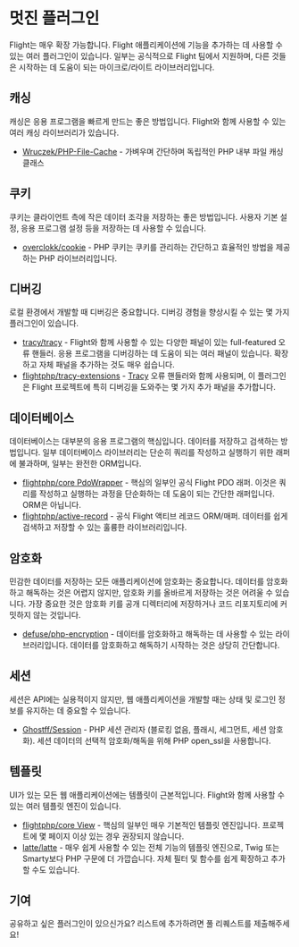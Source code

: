 # 멋진 플러그인

Flight는 매우 확장 가능합니다. Flight 애플리케이션에 기능을 추가하는 데 사용할 수 있는 여러 플러그인이 있습니다. 일부는 공식적으로 Flight 팀에서 지원하며, 다른 것들은 시작하는 데 도움이 되는 마이크로/라이트 라이브러리입니다.

## 캐싱

캐싱은 응용 프로그램을 빠르게 만드는 좋은 방법입니다. Flight와 함께 사용할 수 있는 여러 캐싱 라이브러리가 있습니다.

- [Wruczek/PHP-File-Cache](/awesome-plugins/php-file-cache) - 가벼우며 간단하며 독립적인 PHP 내부 파일 캐싱 클래스

## 쿠키

쿠키는 클라이언트 측에 작은 데이터 조각을 저장하는 좋은 방법입니다. 사용자 기본 설정, 응용 프로그램 설정 등을 저장하는 데 사용할 수 있습니다.

- [overclokk/cookie](/awesome-plugins/php-cookie) - PHP 쿠키는 쿠키를 관리하는 간단하고 효율적인 방법을 제공하는 PHP 라이브러리입니다.

## 디버깅

로컬 환경에서 개발할 때 디버깅은 중요합니다. 디버깅 경험을 향상시킬 수 있는 몇 가지 플러그인이 있습니다.

- [tracy/tracy](/awesome-plugins/tracy) - Flight와 함께 사용할 수 있는 다양한 패널이 있는 full-featured 오류 핸들러. 응용 프로그램을 디버깅하는 데 도움이 되는 여러 패널이 있습니다. 확장하고 자체 패널을 추가하는 것도 매우 쉽습니다.
- [flightphp/tracy-extensions](/awesome-plugins/tracy-extensions) - [Tracy](/awesome-plugins/tracy) 오류 핸들러와 함께 사용되며, 이 플러그인은 Flight 프로젝트에 특히 디버깅을 도와주는 몇 가지 추가 패널을 추가합니다.

## 데이터베이스

데이터베이스는 대부분의 응용 프로그램의 핵심입니다. 데이터를 저장하고 검색하는 방법입니다. 일부 데이터베이스 라이브러리는 단순히 쿼리를 작성하고 실행하기 위한 래퍼에 불과하며, 일부는 완전한 ORM입니다.

- [flightphp/core PdoWrapper](/awesome-plugins/pdo-wrapper) - 핵심의 일부인 공식 Flight PDO 래퍼. 이것은 쿼리를 작성하고 실행하는 과정을 단순화하는 데 도움이 되는 간단한 래퍼입니다. ORM은 아닙니다.
- [flightphp/active-record](/awesome-plugins/active-record) - 공식 Flight 액티브 레코드 ORM/매퍼. 데이터를 쉽게 검색하고 저장할 수 있는 훌륭한 라이브러리입니다.

## 암호화

민감한 데이터를 저장하는 모든 애플리케이션에 암호화는 중요합니다. 데이터를 암호화하고 해독하는 것은 어렵지 않지만, 암호화 키를 올바르게 저장하는 것은 어려울 수 있습니다. 가장 중요한 것은 암호화 키를 공개 디렉터리에 저장하거나 코드 리포지토리에 커밋하지 않는 것입니다.

- [defuse/php-encryption](/awesome-plugins/php-encryption) - 데이터를 암호화하고 해독하는 데 사용할 수 있는 라이브러리입니다. 데이터를 암호화하고 해독하기 시작하는 것은 상당히 간단합니다.

## 세션

세션은 API에는 실용적이지 않지만, 웹 애플리케이션을 개발할 때는 상태 및 로그인 정보를 유지하는 데 중요할 수 있습니다.

- [Ghostff/Session](/awesome-plugins/session) - PHP 세션 관리자 (블로킹 없음, 플래시, 세그먼트, 세션 암호화). 세션 데이터의 선택적 암호화/해독을 위해 PHP open_ssl을 사용합니다.

## 템플릿

UI가 있는 모든 웹 애플리케이션에는 템플릿이 근본적입니다. Flight와 함께 사용할 수 있는 여러 템플릿 엔진이 있습니다.

- [flightphp/core View](/learn#views) - 핵심의 일부인 매우 기본적인 템플릿 엔진입니다. 프로젝트에 몇 페이지 이상 있는 경우 권장되지 않습니다.
- [latte/latte](/awesome-plugins/latte) - 매우 쉽게 사용할 수 있는 전체 기능의 템플릿 엔진으로, Twig 또는 Smarty보다 PHP 구문에 더 가깝습니다. 자체 필터 및 함수를 쉽게 확장하고 추가할 수도 있습니다.

## 기여

공유하고 싶은 플러그인이 있으신가요? 리스트에 추가하려면 풀 리퀘스트를 제출해주세요!